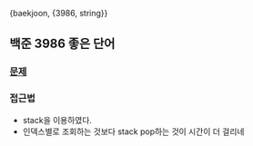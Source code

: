 {baekjoon, {3986, string}}

## 백준 3986 좋은 단어

### [문제](https://www.acmicpc.net/problem/3986)
 
### 접근법

* stack을 이용하였다.
* 인덱스별로 조회하는 것보다 stack pop하는 것이 시간이 더 걸리네